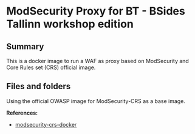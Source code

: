 # ModSecurity Proxy for BT - BSides Tallinn workshop edition

## Summary 

This is a docker image to run a WAF as proxy based on ModSecurity and Core Rules set (CRS) official image.

## Files and folders

Using the official OWASP image for ModSecurity-CRS as a base image.

**References:**

* [modsecurity-crs-docker](https://github.com/coreruleset/modsecurity-crs-docker)
